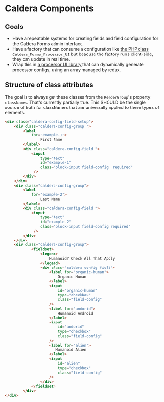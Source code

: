 # Caldera Components

## Goals
* Have a repeatable systems for creating fields and field configuration for the Caldera Forms admin interface.
* Have a factory that can consume a configuration like [the PHP class `Caldera_Forms_Processor_UI`](https://calderaforms.com/doc/creating-caldera-forms-processors-using-caldera_forms_processor_processor-class/) but beacuse the factory runs client-side, they can update in real time.
* Wrap this in [a processor UI library](https://github.com/CalderaWP/caldera-processors) that can dynamically generate processor configs, using an array managed by redux.


## Structure of class attributes

The goal is to always get these classes from the `RenderGroup`'s property `classNames`. That's currently partially true. This SHOULD be the single source of truth for classNames that are universally applied to these types of elements.

```html
<div class="caldera-config-field-setup">
    <div class="caldera-config-group ">
        <label 
            for="example-1">
                First Name
        </label>
        <div class="caldera-config-field ">
            <input 
                type="text" 
                id="example-1"
                class="block-input field-config  required"
             />
        </div>
    </div>
    <div class="caldera-config-group">
        <label 
            for="example-2">
                Last Name
        </label>
        <div class="caldera-config-field ">
            <input 
                type="text" 
                id="example-2"
                class="block-input field-config required"
             />
        </div>
    </div>
    <div class="caldera-config-group">
    		<fieldset>
    			<legend>
    			    Humanoid? Check All That Apply
                </legend>
    			<div class="caldera-config-field">
    				<label for="organic-human">
    				    Organic Human
    				</label>
                    <input 
                        id="organic-human" 
                        type="checkbox" 
                        class="field-config"
                    />
                    <label for="andorid">
                        Humanoid Android
                    </label>
                    <input 
                        id="andorid" 
                        type="checkbox" 
                        class="field-config"
                    />
                    <label for="alien">
                       Humanoid Alien
                    </label>
                    <input 
                        id="alien" 
                        type="checkbox" 
                        class="field-config"
                    />
    			</div>
    		</fieldset>
    	</div>
</div>

```



